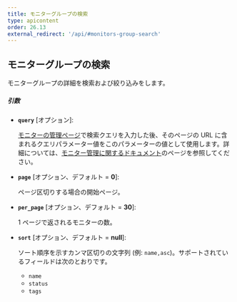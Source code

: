 ```yaml
---
title: モニターグループの検索
type: apicontent
order: 26.13
external_redirect: '/api/#monitors-group-search'
---
```

## モニターグループの検索

モニターグループの詳細を検索および絞り込みをします。

##### 引数

* **`query`** [オプション]:

    [モニターの管理ページ][1]で検索クエリを入力した後、そのページの URL に含まれるクエリパラメーター値をこのパラメーターの値として使用します。詳細については、[モニター管理に関するドキュメント][2]のページを参照してください。

* **`page`** [オプション、デフォルト = **0**]:

    ページ区切りする場合の開始ページ。

* **`per_page`** [オプション、デフォルト = **30**]:

    1 ページで返されるモニターの数。

* **`sort`** [オプション、デフォルト = **null**]:

    ソート順序を示すカンマ区切りの文字列 (例: `name,asc`)。サポートされているフィールドは次のとおりです。

    * `name`
    * `status`
    * `tags`

[1]: https://app.datadoghq.com/monitors/manage
[2]: /ja/monitors/manage_monitor/#find-the-monitors